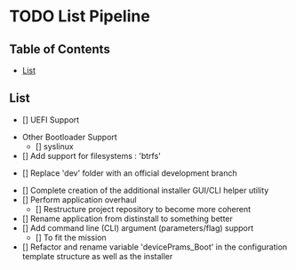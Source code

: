 # TODO List Pipeline

## Table of Contents
- [List](#list)

## List
+ [] UEFI Support
- Other Bootloader Support
    + [] syslinux
- [] Add support for filesystems : 'btrfs'
+ [] Replace 'dev' folder with an official development branch
- [] Complete creation of the additional installer GUI/CLI helper utility
- [] Perform application overhaul
    + [] Restructure project repository to become more coherent
- [] Rename application from distinstall to something better
- [] Add command line (CLI) argument (parameters/flag) support
    + [] To fit the mission
- [] Refactor and rename variable 'devicePrams_Boot' in the configuration template structure as well as the installer

